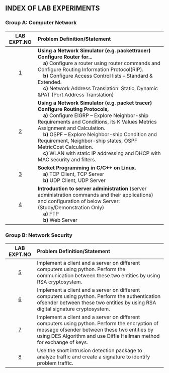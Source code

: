 ## INDEX OF LAB EXPERIMENTS

### Group A: Computer Network

|  **LAB EXPT.NO**   | **Problem Definition/Statement**                                                                                                                                                                                                                                                                                                                                                                                                                                                              |
| :----------------: | :-------------------------------------------------------------------------------------------------------------------------------------------------------------------------------------------------------------------------------------------------------------------------------------------------------------------------------------------------------------------------------------------------------------------------------------------------------------------------------------------- |
| [1](Assignment-01) | **Using a Network Simulator (e.g. packettracer) Configure Router for...**<br>&nbsp;&nbsp;&nbsp;&nbsp;**a)** Configure a router using router commands and Configure Routing Information Protocol(RIP).<br>&nbsp;&nbsp;&nbsp;&nbsp;**b)** Configure Access Control lists – Standard & Extended.<br>&nbsp;&nbsp;&nbsp;&nbsp;**c)** Network Address Translation: Static, Dynamic &PAT (Port Address Translation)                                                                                  |
| [2](Assignment-02) | **Using a Network Simulator (e.g. packet tracer) Configure Routing Protocols,**<br>&nbsp;&nbsp;&nbsp;&nbsp;**a)** Configure EIGRP – Explore Neighbor-ship Requirements and Conditions, its K Values Metrics Assignment and Calculation.<br>&nbsp;&nbsp;&nbsp;&nbsp;**b)** OSPF – Explore Neighbor-ship Condition and Requirement, Neighbor-ship states, OSPF MetricCost Calculation.<br>&nbsp;&nbsp;&nbsp;&nbsp;**c)** WLAN with static IP addressing and DHCP with MAC security and filters. |
| [3](Assignment-03) | **Socket Programming in C/C++ on Linux.**<br>&nbsp;&nbsp;&nbsp;&nbsp;**a)** TCP Client, TCP Server<br>&nbsp;&nbsp;&nbsp;&nbsp;**b)** UDP Client, UDP Server                                                                                                                                                                                                                                                                                                                                   |
| [4](Assignment-04) | **Introduction to server administration** (server administration commands and their applications) and configuration of below Server: (Study/Demonstration Only)<br>&nbsp;&nbsp;&nbsp;&nbsp;**a)** FTP <br>&nbsp;&nbsp;&nbsp;&nbsp;**b)** Web Server                                                                                                                                                                                                                                           |

### Group B: Network Security

|  **LAB EXPT.NO**   | **Problem Definition/Statement**                                                                                                                                                                                      |
| :----------------: | :-------------------------------------------------------------------------------------------------------------------------------------------------------------------------------------------------------------------- |
| [5](Assignment-05) | Implement a client and a server on different computers using python. Perform the communication between these two entities by using RSA cryptosystem.                                                                  |
| [6](Assignment-06) | Implement a client and a server on different computers using python. Perform the authentication ofsender between these two entities by using RSA digital signature cryptosystem.                                      |
| [7](Assignment-07) | Implement a client and a server on different computers using python. Perform the encryption of message ofsender between these two entities by using DES Algorithm and use Diffie Hellman method for exchange of keys. |
| [8](Assignment-08) | Use the snort intrusion detection package to analyze traffic and create a signature to identify problem traffic.                                                                                                      |
